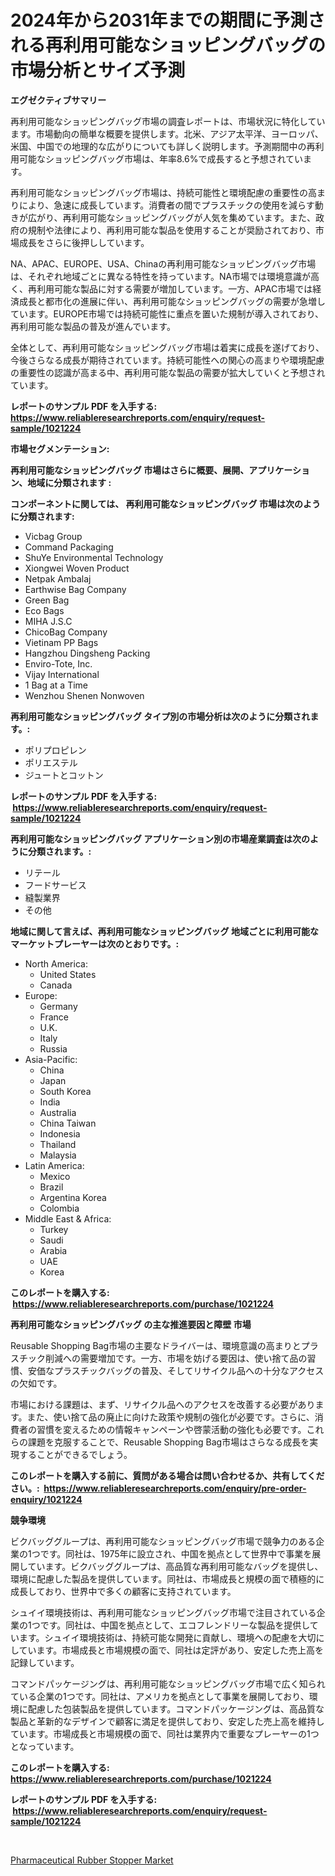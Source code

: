 <p><h1>2024年から2031年までの期間に予測される再利用可能なショッピングバッグの市場分析とサイズ予測</h1></p><p><strong>エグゼクティブサマリー</strong></p>
<p><p>再利用可能なショッピングバッグ市場の調査レポートは、市場状況に特化しています。市場動向の簡単な概要を提供します。北米、アジア太平洋、ヨーロッパ、米国、中国での地理的な広がりについても詳しく説明します。予測期間中の再利用可能なショッピングバッグ市場は、年率8.6%で成長すると予想されています。</p><p>再利用可能なショッピングバッグ市場は、持続可能性と環境配慮の重要性の高まりにより、急速に成長しています。消費者の間でプラスチックの使用を減らす動きが広がり、再利用可能なショッピングバッグが人気を集めています。また、政府の規制や法律により、再利用可能な製品を使用することが奨励されており、市場成長をさらに後押ししています。</p><p>NA、APAC、EUROPE、USA、Chinaの再利用可能なショッピングバッグ市場は、それぞれ地域ごとに異なる特性を持っています。NA市場では環境意識が高く、再利用可能な製品に対する需要が増加しています。一方、APAC市場では経済成長と都市化の進展に伴い、再利用可能なショッピングバッグの需要が急増しています。EUROPE市場では持続可能性に重点を置いた規制が導入されており、再利用可能な製品の普及が進んでいます。</p><p>全体として、再利用可能なショッピングバッグ市場は着実に成長を遂げており、今後さらなる成長が期待されています。持続可能性への関心の高まりや環境配慮の重要性の認識が高まる中、再利用可能な製品の需要が拡大していくと予想されています。</p></p>
<p><strong>レポートのサンプル PDF を入手する: <a href="https://www.reliableresearchreports.com/enquiry/request-sample/1021224">https://www.reliableresearchreports.com/enquiry/request-sample/1021224</a></strong></p>
<p><strong>市場セグメンテーション:</strong></p>
<p><strong> 再利用可能なショッピングバッグ 市場はさらに概要、展開、アプリケーション、地域に分類されます :</strong></p>
<p><strong>コンポーネントに関しては、 再利用可能なショッピングバッグ 市場は次のように分類されます: &nbsp;</strong></p>
<p><ul><li>Vicbag Group</li><li>Command Packaging</li><li>ShuYe Environmental Technology</li><li>Xiongwei Woven Product</li><li>Netpak Ambalaj</li><li>Earthwise Bag Company</li><li>Green Bag</li><li>Eco Bags</li><li>MIHA J.S.C</li><li>ChicoBag Company</li><li>Vietinam PP Bags</li><li>Hangzhou Dingsheng Packing</li><li>Enviro-Tote, Inc.</li><li>Vijay International</li><li>1 Bag at a Time</li><li>Wenzhou Shenen Nonwoven</li></ul></p>
<p><strong> 再利用可能なショッピングバッグ タイプ別の市場分析は次のように分類されます。:</strong></p>
<p><ul><li>ポリプロピレン</li><li>ポリエステル</li><li>ジュートとコットン</li></ul></p>
<p><strong>レポートのサンプル PDF を入手する: &nbsp;<a href="https://www.reliableresearchreports.com/enquiry/request-sample/1021224">https://www.reliableresearchreports.com/enquiry/request-sample/1021224</a></strong></p>
<p><strong> 再利用可能なショッピングバッグ アプリケーション別の市場産業調査は次のように分類されます。:</strong></p>
<p><ul><li>リテール</li><li>フードサービス</li><li>縫製業界</li><li>その他</li></ul></p>
<p><strong>地域に関して言えば、再利用可能なショッピングバッグ 地域ごとに利用可能なマーケットプレーヤーは次のとおりです。:</strong></p>
<p><ul>
    <li>
        North America:
        <ul>
            <li>United States</li>
            <li>Canada</li>
        </ul>
    </li>
    <li>
        Europe:
        <ul>
            <li>Germany</li>
            <li>France</li>
            <li>U.K.</li>
            <li>Italy</li>
            <li>Russia</li>
        </ul>
    </li>
    <li>
        Asia-Pacific:
        <ul>
            <li>China</li>
            <li>Japan</li>
            <li>South Korea</li>
            <li>India</li>
            <li>Australia</li>
            <li>China Taiwan</li>
            <li>Indonesia</li>
            <li>Thailand</li>
            <li>Malaysia</li>
        </ul>
    </li>
    <li>
        Latin America:
        <ul>
            <li>Mexico</li>
            <li>Brazil</li>
            <li>Argentina Korea</li>
            <li>Colombia</li>
        </ul>
    </li>
    <li>
        Middle East & Africa:
        <ul>
            <li>Turkey</li>
            <li>Saudi</li>
            <li>Arabia</li>
            <li>UAE</li>
            <li>Korea</li>
        </ul>
    </li>
    </ul></p>
<p><strong>このレポートを購入する: &nbsp;<a href="https://www.reliableresearchreports.com/purchase/1021224">https://www.reliableresearchreports.com/purchase/1021224</a></strong></p>
<p><strong>再利用可能なショッピングバッグ の主な推進要因と障壁 市場</strong></p>
<p><p>Reusable Shopping Bag市場の主要なドライバーは、環境意識の高まりとプラスチック削減への需要増加です。一方、市場を妨げる要因は、使い捨て品の習慣、安価なプラスチックバッグの普及、そしてリサイクル品への十分なアクセスの欠如です。</p><p>市場における課題は、まず、リサイクル品へのアクセスを改善する必要があります。また、使い捨て品の廃止に向けた政策や規制の強化が必要です。さらに、消費者の習慣を変えるための情報キャンペーンや啓蒙活動の強化も必要です。これらの課題を克服することで、Reusable Shopping Bag市場はさらなる成長を実現することができるでしょう。</p></p>
<p><strong>このレポートを購入する前に、質問がある場合は問い合わせるか、共有してください。:&nbsp; <a href="https://www.reliableresearchreports.com/enquiry/pre-order-enquiry/1021224">https://www.reliableresearchreports.com/enquiry/pre-order-enquiry/1021224</a></strong></p>
<p><strong>競争環境</strong></p>
<p><p>ビクバッググループは、再利用可能なショッピングバッグ市場で競争力のある企業の1つです。同社は、1975年に設立され、中国を拠点として世界中で事業を展開しています。ビクバッググループは、高品質な再利用可能なバッグを提供し、環境に配慮した製品を提供しています。同社は、市場成長と規模の面で積極的に成長しており、世界中で多くの顧客に支持されています。</p><p>シュイイ環境技術は、再利用可能なショッピングバッグ市場で注目されている企業の1つです。同社は、中国を拠点として、エコフレンドリーな製品を提供しています。シュイイ環境技術は、持続可能な開発に貢献し、環境への配慮を大切にしています。市場成長と市場規模の面で、同社は定評があり、安定した売上高を記録しています。</p><p>コマンドパッケージングは、再利用可能なショッピングバッグ市場で広く知られている企業の1つです。同社は、アメリカを拠点として事業を展開しており、環境に配慮した包装製品を提供しています。コマンドパッケージングは、高品質な製品と革新的なデザインで顧客に満足を提供しており、安定した売上高を維持しています。市場成長と市場規模の面で、同社は業界内で重要なプレーヤーの1つとなっています。</p></p>
<p><strong>このレポートを購入する: &nbsp; <a href="https://www.reliableresearchreports.com/purchase/1021224">https://www.reliableresearchreports.com/purchase/1021224</a></strong></p>
<p><strong>レポートのサンプル PDF を入手する: &nbsp;<a href="https://www.reliableresearchreports.com/enquiry/request-sample/1021224">https://www.reliableresearchreports.com/enquiry/request-sample/1021224</a></strong><strong></strong></p>
<p>&nbsp;</p>
<p><p><a href="https://full-wildebeest-80b.notion.site/Pharmaceutical-Rubber-Stopper-Market-Research-Report-Provides-thorough-Industry-Overview-which-offe-f7f4739b85ba4013bebb2486eb20de0e">Pharmaceutical Rubber Stopper Market</a></p></p>